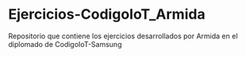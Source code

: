 # Ejercicios-CodigoIoT_Armida
Repositorio que contiene los ejercicios desarrollados por Armida en el diplomado de CodigoIoT-Samsung
